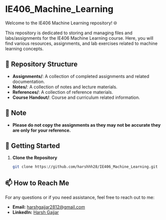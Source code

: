 # IE406_Machine_Learning

Welcome to the IE406 Machine Learning repository! 🌐

This repository is dedicated to storing and managing files and labs/assignments for the IE406 Machine Learning course. Here, you will find various resources, assignments, and lab exercises related to machine learning concepts.

## 📁 Repository Structure

- **Assignments/**: A collection of completed assignments and related documentation.
- **Notes/**: A collection of notes and lecture materials.
- **References/**: A collection of reference materials.
- **Course Handout/**: Course and curriculum related information.

## 📝 Note

- **Please do not copy the assignments as they may not be accurate they are only for your reference.**

## 🚀 Getting Started

1. **Clone the Repository**
   ```bash
   git clone https://github.com/harshhh28/IE406_Machine_Learning.git
   ```

## 📫 How to Reach Me

For any questions or if you need assistance, feel free to reach out to me:

- **Email:** [harshgajjar2812@gmail.com](mailto:harshgajjar2812@gmail.com)
- **LinkedIn:** [Harsh Gajjar](https://www.linkedin.com/in/harsh-gajjar-936536209)
